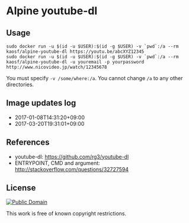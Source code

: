 # Alpine youtube-dl

## Usage

```
sudo docker run -u $(id -u $USER):$(id -g $USER) -v `pwd`:/a --rm kaosf/alpine-youtube-dl https://youtu.be/abcXYZ12345
sudo docker run -u $(id -u $USER):$(id -g $USER) -v `pwd`:/a --rm kaosf/alpine-youtube-dl -u youremail -p yourpassword http://www.nicovideo.jp/watch/12345678
```

You must specify `-v /some/where:/a`. You cannot change `/a` to any other directories.

## Image updates log

- 2017-01-08T14:31:20+09:00
- 2017-03-20T19:31:01+09:00

## References

- youtube-dl: https://github.com/rg3/youtube-dl
- ENTRYPOINT, CMD and argument: http://stackoverflow.com/questions/32727594

## License

[![Public Domain](http://i.creativecommons.org/p/mark/1.0/88x31.png)](http://creativecommons.org/publicdomain/mark/1.0/ "license")

This work is free of known copyright restrictions.
